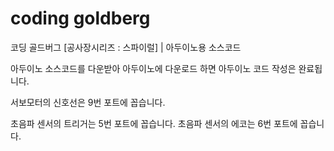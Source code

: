 # coding goldberg

코딩 골드버그 [공사장시리즈 : 스파이럴] | 아두이노용 소스코드

아두이노 소스코드를 다운받아 아두이노에 다운로드 하면 아두이노 코드 작성은 완료됩니다.

서보모터의 신호선은 9번 포트에 꼽습니다.

초음파 센서의 트리거는 5번 포트에 꼽습니다.
초음파 센서의 에코는 6번 포트에 꼽습니다.
